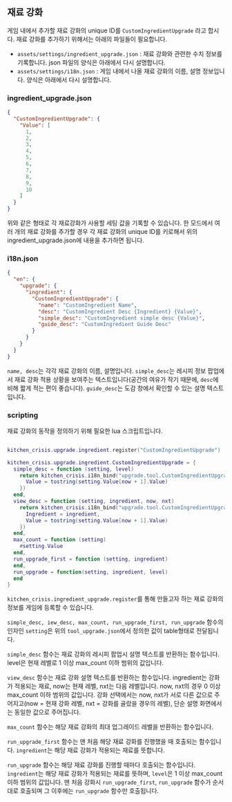 
## 재료 강화

게임 내에서 추가할 재료 강화의 unique ID를 `CustomIngredientUpgrade` 라고 합시다. 재료 강화를 추가하기 위해서는 아래의 파일들이 필요합니다.
- `assets/settings/ingredient_upgrade.json` : 재료 강화와 관련한 수치 정보를 기록합니다. json 파일의 양식은 아래에서 다시 설명합니다.
- `assets/settings/i18n.json` : 게임 내에서 나올 재료 강화의 이름, 설명 정보입니다. 양식은 아래에서 다시 설명합니다.

### ingredient_upgrade.json

```json
{
  "CustomIngredientUpgrade": {
    "Value": [
      1,
      2,
      3,
      4,
      5,
      6,
      7,
      8,
      9,
      10
    ]
  }
}
```

위와 같은 형태로 각 재료강화가 사용할 세팅 값을 기록할 수 있습니다. 한 모드에서 여러 개의 재료 강화를 추가할 경우 각 재료 강화의 unique ID를 키로해서 위의 ingredient_upgrade.json에 내용을 추가하면 됩니다.

### i18n.json

```json
{
  "en": {
    "upgrade": {
      "ingredient": {
        "CustomIngredientUpgrade": {
          "name": "CustomIngredient Name",
          "desc": "CustomIngredient Desc {Ingredient} {Value}",
          "simple_desc": "CustomIngredient simple desc {Value}",
          "guide_desc": "CustomIngredient Guide Desc"
        }
      }
    }
  }
}
```

`name, desc`는 각각 재료 강화의 이름, 설명입니다. `simple_desc`는 레시피 정보 팝업에서 재료 강화 적용 상황을 보여주는 텍스트입니다(공간의 여유가 작기 때문에, `desc`에 비해 짧게 적는 편이 좋습니다). `guide_desc`는 도감 창에서 확인할 수 있는 설명 텍스트입니다.

### scripting

재료 강화의 동작을 정의하기 위해 필요한 lua 스크립트입니다.

```lua

kitchen_crisis.upgrade.ingredient.register("CustomIngredientUpgrade")

kitchen_crisis.upgrade.ingredient.CustomIngredientUpgrade = {
  simple_desc = function (setting, level)
    return kitchen_crisis.i18n_bind("upgrade.tool.CustomIngredientUpgrade.simple_desc", {
      Value = tostring(setting.Value[now + 1].Value)
    })
  end,
  view_desc = function (setting, ingredient, now, nxt)
    return kitchen_crisis.i18n_bind("upgrade.tool.CustomIngredientUpgrade.desc", {
      Ingredient = ingredient,
      Value = tostring(setting.Value[now + 1].Value)
    })
  end,
  max_count = function (setting)
    #setting.Value
  end,
  run_upgrade_first = function (setting, ingredient)
  end,
  run_upgrade = function(setting, ingredient, level)
  end
}
```

`kitchen_crisis.ingredient_upgrade.register`를 통해 만들고자 하는 재료 강화의 정보를 게임에 등록할 수 있습니다.

`simple_desc, iew_desc, max_count, run_upgrade_first, run_upgrade` 함수의 인자인 `setting`은 위의 `tool_upgrade.json`에서 정의한 값이 table형태로 전달됩니다.

`simple_desc` 함수는 재료 강화의 레시피 팝업시 설명 텍스트를 반환하는 함수입니다. level은 현재 레벨로 1 이상 max_count 이하 범위의 값입니다.

`view_desc` 함수는 재료 강화 설명 텍스트를 반환하는 함수입니다. ingredient는 강화가 적용되는 재료, now는 현재 레벨, nxt는 다음 레벨입니다. now, nxt의 경우 0 이상 max_count 이하 범위의 값입니다. 강화 선택에서는 now, nxt가 서로 다른 값으로 주어지고(now = 현재 강화 레벨, nxt = 강화를 골랐을 경우의 레벨), 단순 설명 화면에서는 동일한 값으로 주어집니다.

`max_count` 함수는 해당 재료 강화의 최대 업그레이드 레벨을 반환하는 함수입니다.

`run_upgrade_first` 함수는 맨 처음 해당 재료 강화를 진행했을 때 호출되는 함수입니다. `ingredient`는 해당 재료 강화가 적용되는 재료를 뜻합니다.

`run_upgrade` 함수는 해당 재료 강화를 진행할 때마다 호출되는 함수입니다. `ingredient`는 해당 재료 강화가 적용되는 재료를 뜻하며, `level`은 1 이상 max_count 이하 범위의 값입니다. 맨 처음 강화시 `run_upgrade_first`, `run_upgrade` 함수가 순서대로 호출되며 그 이후에는 `run_upgrade` 함수만 호출됩니다.
